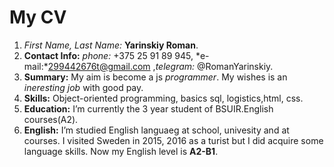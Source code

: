 # My CV

1. _First Name, Last Name:_ **Yarinskiy Roman**.
2. **Contact Info:** _phone:_ +375 25 91 89 945, *e-mail:*299442676t@gmail.com ,_telegram:_ @RomanYarinskiy.
3. **Summary:** My aim is become a js _programmer_. My wishes is an _ineresting job_ with good pay.
4. **Skills:** Object-oriented programming, basics sql, logistics,html, css.
5. **Education:** I’m currently the 3 year student of BSUIR.English courses(A2).
6. **English:** I’m studied English languaeg at school, univesity and at courses. I visited Sweden in 2015, 2016 as a turist but I did acquire some language skills. Now my English level is **A2-B1**.
